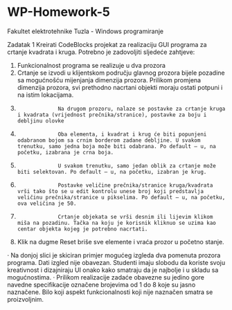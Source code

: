 # WP-Homework-5
Fakultet elektrotehnike Tuzla - Windows programiranje 

Zadatak 1
Kreirati CodeBlocks projekat za realizaciju GUI programa za crtanje kvadrata i kruga. Potrebno je zadovoljiti sljedeće zahtjeve:
1.    Funkcionalnost programa se realizuje u dva prozora
2.    Crtanje se izvodi u klijentskom području glavnog prozora bijele pozadine sa mogućnošću mijenjanja dimenzija prozora. Prilikom promjena dimenzija prozora, svi prethodno nacrtani objekti moraju ostati potpuni i na istim lokacijama.
3.              	Na drugom prozoru, nalaze se postavke za crtanje kruga i kvadrata (vrijednost prečnika/stranice), postavke za boju i debljinu olovke
4.              	Oba elementa, i kvadrat i krug će biti popunjeni odabranom bojom sa crnim borderom zadane debljine. U svakom trenutku, samo jedna boja može biti odabrana. Po default – u, na početku, izabrana je crna boja.
5.              	U svakom trenutku, samo jedan oblik za crtanje može biti selektovan. Po default – u, na početku, izabran je krug.
6.              	Postavke veličine prečnika/stranice kruga/kvadrata vrši tako što se u edit kontrolu unese broj koji predstavlja veličinu prečnika/stranice u pikselima. Po default – u, na početku, ova veličina je 50.
7.              	Crtanje objekata se vrši desnim ili lijevim klikom miša na pozadinu. Tačka na koju je korisnik kliknuo se uzima kao centar objekta kojeg je potrebno nacrtati.
8.    Klik na dugme Reset briše sve elemente i vraća prozor u početno stanje.
 
·     	Na donjoj slici je skiciran primjer mogućeg izgleda dva pomenuta prozora programa. Dati izgled nije obavezan. Studenti imaju slobodu da koriste svoju kreativnost i dizajniraju UI onako kako smatraju da je najbolje i u skladu sa mogućnostima.
·     	Prilikom realizacije zadaće obavezne su jedino gore navedne specifikacije označene brojevima od 1 do 8 koje su jasno naznačene. Bilo koji aspekt funkcionalnosti koji nije naznačen smatra se proizvoljnim.

